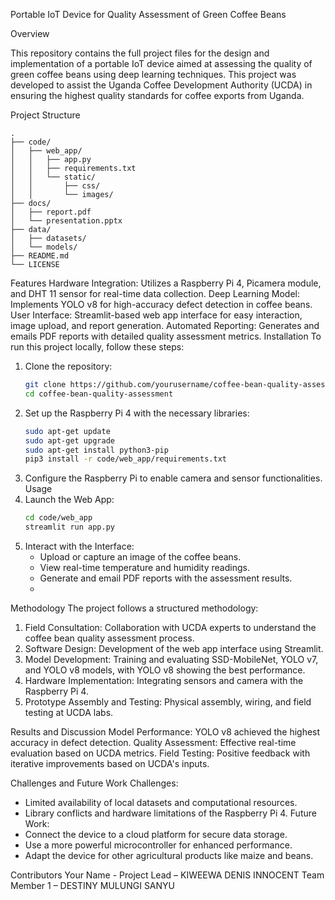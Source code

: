 Portable IoT Device for Quality Assessment of Green Coffee Beans

Overview

This repository contains the full project files for the design and implementation of a portable IoT device aimed at assessing the quality of green coffee beans using deep learning techniques. This project was developed to assist the Uganda Coffee Development Authority (UCDA) in ensuring the highest quality standards for coffee exports from Uganda.

Project Structure

```plaintext
.
├── code/
│   ├── web_app/
│   │   ├── app.py
│   │   ├── requirements.txt
│   │   └── static/
│   │       ├── css/
│   │       └── images/
├── docs/
│   ├── report.pdf
│   └── presentation.pptx
├── data/
│   ├── datasets/
│   └── models/
├── README.md
└── LICENSE
```
Features
Hardware Integration: Utilizes a Raspberry Pi 4, Picamera module, and DHT 11 sensor for real-time data collection.
Deep Learning Model: Implements YOLO v8 for high-accuracy defect detection in coffee beans.
User Interface: Streamlit-based web app interface for easy interaction, image upload, and report generation.
Automated Reporting: Generates and emails PDF reports with detailed quality assessment metrics.
Installation
To run this project locally, follow these steps:
1. Clone the repository:
    ```bash
    git clone https://github.com/yourusername/coffee-bean-quality-assessment.git
    cd coffee-bean-quality-assessment
    ```
2. Set up the Raspberry Pi 4 with the necessary libraries:
    ```bash
    sudo apt-get update
    sudo apt-get upgrade
    sudo apt-get install python3-pip
    pip3 install -r code/web_app/requirements.txt
    ```
3. Configure the Raspberry Pi to enable camera and sensor functionalities.
Usage
1. Launch the Web App:
    ```bash
    cd code/web_app
    streamlit run app.py
    ```
2. Interact with the Interface:
   - Upload or capture an image of the coffee beans.
   - View real-time temperature and humidity readings.
   - Generate and email PDF reports with the assessment results.
   - 
Methodology
The project follows a structured methodology:
1. Field Consultation: Collaboration with UCDA experts to understand the coffee bean quality assessment process.
2. Software Design: Development of the web app interface using Streamlit.
3. Model Development: Training and evaluating SSD-MobileNet, YOLO v7, and YOLO v8 models, with YOLO v8 showing the best performance.
4. Hardware Implementation: Integrating sensors and camera with the Raspberry Pi 4.
5. Prototype Assembly and Testing: Physical assembly, wiring, and field testing at UCDA labs.

Results and Discussion
Model Performance: YOLO v8 achieved the highest accuracy in defect detection.
Quality Assessment: Effective real-time evaluation based on UCDA metrics.
Field Testing: Positive feedback with iterative improvements based on UCDA's inputs.

Challenges and Future Work
Challenges:
- Limited availability of local datasets and computational resources.
- Library conflicts and hardware limitations of the Raspberry Pi 4.
Future Work:
- Connect the device to a cloud platform for secure data storage.
- Use a more powerful microcontroller for enhanced performance.
- Adapt the device for other agricultural products like maize and beans.

Contributors
Your Name - Project Lead – KIWEEWA DENIS INNOCENT
Team Member 1 – DESTINY MULUNGI SANYU



